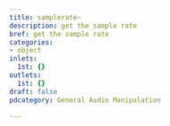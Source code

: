 ```yaml
---
title: samplerate~
description: get the sample rate
bref: get the sample rate
categories:
- object
inlets:
  1st: {}
outlets:
  1st: {}
draft: false
pdcategory: General Audio Manipulation

---
```


